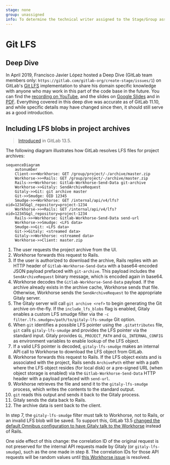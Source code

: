```yaml
---
stage: none
group: unassigned
info: To determine the technical writer assigned to the Stage/Group associated with this page, see https://about.gitlab.com/handbook/engineering/ux/technical-writing/#designated-technical-writers
---
```


# Git LFS

## Deep Dive

In April 2019, Francisco Javier López hosted a Deep Dive (GitLab team members only: `https://gitlab.com/gitlab-org/create-stage/issues/1`)
on GitLab's [Git LFS](../topics/git/lfs/index.md) implementation to share his domain
specific knowledge with anyone who may work in this part of the code base in the future.
You can find the [recording on YouTube](https://www.youtube.com/watch?v=Yyxwcksr0Qc),
and the slides on [Google Slides](https://docs.google.com/presentation/d/1E-aw6-z0rYd0346YhIWE7E9A65zISL9iIMAOq2zaw9E/edit)
and in [PDF](https://gitlab.com/gitlab-org/create-stage/uploads/07a89257a140db067bdfb484aecd35e1/Git_LFS_Deep_Dive__Create_.pdf).
Everything covered in this deep dive was accurate as of GitLab 11.10, and while specific
details may have changed since then, it should still serve as a good introduction.

## Including LFS blobs in project archives

> [Introduced](https://gitlab.com/gitlab-org/gitlab/-/issues/15079) in GitLab 13.5.

The following diagram illustrates how GitLab resolves LFS files for project archives:

```mermaid
sequenceDiagram
    autonumber
    Client->>+Workhorse: GET /group/project/-/archive/master.zip
    Workhorse->>+Rails: GET /group/project/-/archive/master.zip
    Rails->>+Workhorse: Gitlab-Workhorse-Send-Data git-archive
    Workhorse->>Gitaly: SendArchiveRequest
    Gitaly->>Git: git archive master
    Git->>Smudge: OID 12345
    Smudge->>+Workhorse: GET /internal/api/v4/lfs?oid=12345&gl_repository=project-1234
    Workhorse->>+Rails: GET /internal/api/v4/lfs?oid=12345&gl_repository=project-1234
    Rails->>+Workhorse: Gitlab-Workhorse-Send-Data send-url
    Workhorse->>Smudge: <LFS data>
    Smudge->>Git: <LFS data>
    Git->>Gitaly: <streamed data>
    Gitaly->>Workhorse: <streamed data>
    Workhorse->>Client: master.zip
```

1. The user requests the project archive from the UI.
1. Workhorse forwards this request to Rails.
1. If the user is authorized to download the archive, Rails replies with
an HTTP header of `Gitlab-Workhorse-Send-Data` with a base64-encoded
JSON payload prefaced with `git-archive`. This payload includes the
`SendArchiveRequest` binary message, which is encoded again in base64.
1. Workhorse decodes the `Gitlab-Workhorse-Send-Data` payload. If the
archive already exists in the archive cache, Workhorse sends that
file. Otherwise, Workhorse sends the `SendArchiveRequest` to the
appropriate Gitaly server.
1. The Gitaly server will call `git archive <ref>` to begin generating
the Git archive on-the-fly. If the `include_lfs_blobs` flag is enabled,
Gitaly enables a custom LFS smudge filter via the `-c
filter.lfs.smudge=/path/to/gitaly-lfs-smudge` Git option.
1. When `git` identifies a possible LFS pointer using the
`.gitattributes` file, `git` calls `gitaly-lfs-smudge` and provides the
LFS pointer via the standard input. Gitaly provides `GL_PROJECT_PATH`
and `GL_INTERNAL_CONFIG` as environment variables to enable lookup of
the LFS object.
1. If a valid LFS pointer is decoded, `gitaly-lfs-smudge` makes an
internal API call to Workhorse to download the LFS object from GitLab.
1. Workhorse forwards this request to Rails. If the LFS object exists
and is associated with the project, Rails sends `ArchivePath` either
with a path where the LFS object resides (for local disk) or a
pre-signed URL (when object storage is enabled) via the
`Gitlab-Workhorse-Send-Data` HTTP header with a payload prefaced with
`send-url`.
1. Workhorse retrieves the file and send it to the `gitaly-lfs-smudge`
process, which writes the contents to the standard output.
1. `git` reads this output and sends it back to the Gitaly process.
1. Gitaly sends the data back to Rails.
1. The archive data is sent back to the client.

In step 7, the `gitaly-lfs-smudge` filter must talk to Workhorse, not to
Rails, or an invalid LFS blob will be saved. To support this, GitLab
13.5 [changed the default Omnibus configuration to have Gitaly talk to
the Workhorse](https://gitlab.com/gitlab-org/omnibus-gitlab/-/merge_requests/4592)
instead of Rails.

One side effect of this change: the correlation ID of the original
request is not preserved for the internal API requests made by Gitaly
(or `gitaly-lfs-smudge`), such as the one made in step 8. The
correlation IDs for those API requests will be random values until [this
Workhorse issue](https://gitlab.com/gitlab-org/gitlab-workhorse/-/issues/309) is
resolved.
